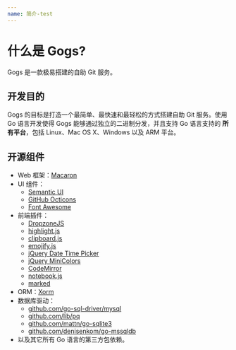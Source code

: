 ```yaml
---
name: 简介-test
---
```


# 什么是 Gogs?

Gogs 是一款极易搭建的自助 Git 服务。

## 开发目的

Gogs 的目标是打造一个最简单、最快速和最轻松的方式搭建自助 Git 服务。使用 Go 语言开发使得 Gogs 能够通过独立的二进制分发，并且支持 Go 语言支持的 **所有平台**，包括 Linux、Mac OS X、Windows 以及 ARM 平台。

## 开源组件

- Web 框架：[Macaron](http://go-macaron.com)
- UI 组件：
    - [Semantic UI](http://semantic-ui.com/)
    - [GitHub Octicons](https://octicons.github.com/)
    - [Font Awesome](http://fontawesome.io/)
- 前端插件：
    - [DropzoneJS](http://www.dropzonejs.com/)
    - [highlight.js](https://highlightjs.org/)
    - [clipboard.js](https://zenorocha.github.io/clipboard.js/)
    - [emojify.js](https://github.com/Ranks/emojify.js)
    - [jQuery Date Time Picker](https://github.com/xdan/datetimepicker)
    - [jQuery MiniColors](https://github.com/claviska/jquery-minicolors)
    - [CodeMirror](https://codemirror.net/)
    - [notebook.js](https://github.com/jsvine/notebookjs)
    - [marked](https://github.com/chjj/marked)
- ORM：[Xorm](https://github.com/go-xorm/xorm)
- 数据库驱动：
    - [github.com/go-sql-driver/mysql](https://github.com/go-sql-driver/mysql)
    - [github.com/lib/pq](https://github.com/lib/pq)
    - [github.com/mattn/go-sqlite3](https://github.com/mattn/go-sqlite3)
    - [github.com/denisenkom/go-mssqldb](https://github.com/denisenkom/go-mssqldb)
- 以及其它所有 Go 语言的第三方包依赖。
